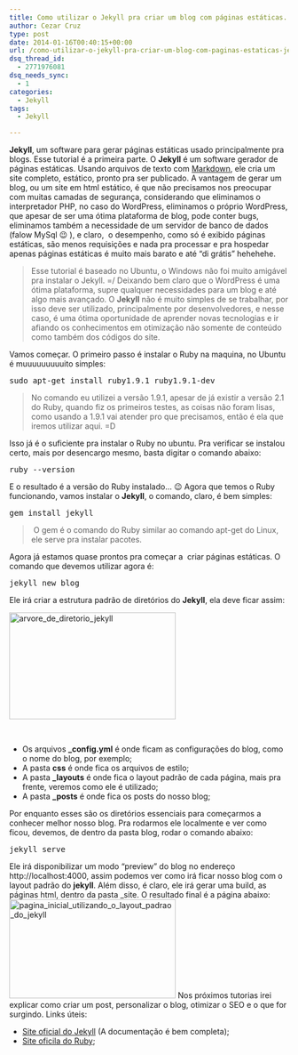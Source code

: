 ```yaml
---
title: Como utilizar o Jekyll pra criar um blog com páginas estáticas. Jekyll parte 1
author: Cezar Cruz
type: post
date: 2014-01-16T00:40:15+00:00
url: /como-utilizar-o-jekyll-pra-criar-um-blog-com-paginas-estaticas-jekyll-parte-1/
dsq_thread_id:
  - 2771976081
dsq_needs_sync:
  - 1
categories:
  - Jekyll
tags:
  - Jekyll

---
```

**Jekyll**, um software para gerar páginas estáticas usado principalmente pra blogs. Esse tutorial é a primeira parte. O **Jekyll** é um software gerador de páginas estáticas. Usando arquivos de texto com [Markdown][1], ele cria um site completo, estático, pronto pra ser publicado. A vantagem de gerar um blog, ou um site em html estático, é que não precisamos nos preocupar com muitas camadas de segurança, considerando que eliminamos o interpretador PHP, no caso do WordPress, eliminamos o próprio WordPress, que apesar de ser uma ótima plataforma de blog, pode conter bugs, eliminamos também a necessidade de um servidor de banco de dados (falow MySql 😉 ), e claro,  o desempenho, como só é exibido páginas estáticas, são menos requisições e nada pra processar e pra hospedar apenas páginas estáticas é muito mais barato e até &#8220;di grátis&#8221; hehehehe.

<!--more-->

> Esse tutorial é baseado no Ubuntu, o Windows não foi muito amigável pra instalar o Jekyll. =/ Deixando bem claro que o WordPress é uma ótima plataforma, supre qualquer necessidades para um blog e até algo mais avançado. O **Jekyll** não é muito simples de se trabalhar, por isso deve ser utilizado, principalmente por desenvolvedores, e nesse caso, é uma ótima oportunidade de aprender novas tecnologias e ir afiando os conhecimentos em otimização não somente de conteúdo como também dos códigos do site.

Vamos começar. O primeiro passo é instalar o Ruby na maquina, no Ubuntu é muuuuuuuuuito simples:

<pre class="lang:sh decode:true">sudo apt-get install ruby1.9.1 ruby1.9.1-dev</pre>

> No comando eu utilizei a versão 1.9.1, apesar de já existir a versão 2.1 do Ruby, quando fiz os primeiros testes, as coisas não foram lisas, como usando a 1.9.1 vai atender pro que precisamos, então é ela que iremos utilizar aqui. =D

Isso já é o suficiente pra instalar o Ruby no ubuntu. Pra verificar se instalou certo, mais por desencargo mesmo, basta digitar o comando abaixo:

<pre class="lang:sh decode:true">ruby --version</pre>

E o resultado é a versão do Ruby instalado&#8230; 😉 Agora que temos o Ruby funcionando, vamos instalar o **Jekyll**, o comando, claro, é bem simples:

<pre class="lang:ruby decode:true">gem install jekyll</pre>

>  O gem é o comando do Ruby similar ao comando apt-get do Linux, ele serve pra instalar pacotes.

Agora já estamos quase prontos pra começar a  criar páginas estáticas. O comando que devemos utilizar agora é:

<pre class="lang:sh decode:true">jekyll new blog</pre>

Ele irá criar a estrutura padrão de diretórios do **Jekyll**, ela deve ficar assim:

[<img class="size-medium wp-image-264 aligncenter" alt="arvore_de_diretorio_jekyll" src="http://res.cloudinary.com/cezarcruz-com-br/image/upload/h_193,w_300/v1454457572/arvore_de_diretorio_jekyll_kqae0n.png" width="300" height="192" />][2]

&nbsp;

  * Os arquivos **_config.yml** é onde ficam as configurações do blog, como o nome do blog, por exemplo;
  * A pasta **css** é onde fica os arquivos de estilo;
  * A pasta **_layouts** é onde fica o layout padrão de cada página, mais pra frente, veremos como ele é utilizado;
  * A pasta **_posts** é onde fica os posts do nosso blog;

Por enquanto esses são os diretórios essenciais para começarmos a conhecer melhor nosso blog. Pra rodarmos ele localmente e ver como ficou, devemos, de dentro da pasta blog, rodar o comando abaixo:

<pre class="lang:default decode:true">jekyll serve</pre>

Ele irá disponibilizar um modo &#8220;preview&#8221; do blog no endereço http://localhost:4000, assim podemos ver como irá ficar nosso blog com o layout padrão do **jekyll**. Além disso, é claro, ele irá gerar uma build, as páginas html, dentro da pasta _site. O resultado final é a página abaixo: [<img class="size-medium wp-image-265 aligncenter" alt="pagina_inicial_utilizando_o_layout_padrao_do_jekyll" src="http://res.cloudinary.com/cezarcruz-com-br/image/upload/h_179,w_300/v1454457571/pagina_inicial_utilizando_o_layout_padrao_do_jekyll_kqxcae.png" width="300" height="178" />][3] Nos próximos tutorias irei explicar como criar um post, personalizar o blog, otimizar o SEO e o que for surgindo. Links úteis:

  * [Site oficial do Jekyll][4] (A documentação é bem completa);
  * [Site oficila do Ruby][5];

 [1]: http://daringfireball.net/projects/markdown/syntax
 [2]: http://res.cloudinary.com/cezarcruz-com-br/image/upload/v1454457572/arvore_de_diretorio_jekyll_kqae0n.png
 [3]: http://res.cloudinary.com/cezarcruz-com-br/image/upload/v1454457571/pagina_inicial_utilizando_o_layout_padrao_do_jekyll_kqxcae.png
 [4]: http://jekyllrb.com/
 [5]: https://www.ruby-lang.org/pt/
